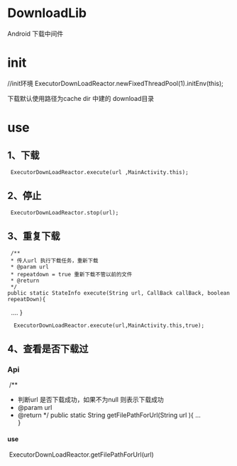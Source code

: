 # DownloadLib
Android 下载中间件

# init
 //init环境
 ExecutorDownLoadReactor.newFixedThreadPool(1).initEnv(this);
 
 下载默认使用路径为cache dir 中建的 download目录
 
 # use
 ## 1、下载
     ExecutorDownLoadReactor.execute(url ,MainActivity.this);
 ## 2、停止
     ExecutorDownLoadReactor.stop(url);  
 ## 3、重复下载
  	 /**
     * 传人url 执行下载任务，重新下载
     * @param url
     * repeatdown = true 重新下载不管以前的文件
     * @return
     */
	public static StateInfo execute(String url, CallBack callBack, boolean repeatDown){
    ....
  }
 
      ExecutorDownLoadReactor.execute(url,MainActivity.this,true);
 
## 4、查看是否下载过
### Api
  /**
  * 判断url 是否下载成功，如果不为null 则表示下载成功	
  * @param url
  * @return
  */
  public static String getFilePathForUrl(String url ){
	...				 
  }
  
#### use
  ExecutorDownLoadReactor.getFilePathForUrl(url)
  
